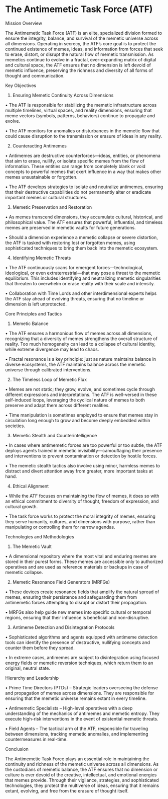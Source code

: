 # The Antimemetic Task Force (ATF)



Mission Overview



The Antimemetic Task Force (ATF) is an elite, specialized division formed to ensure the integrity, balance, and survival of the memetic universe across all dimensions. Operating in secrecy, the ATF’s core goal is to protect the continued existence of memes, ideas, and information from forces that seek to erase, distort, or disrupt the natural flow of memetic transmission. As memetics continue to evolve in a fractal, ever-expanding matrix of digital and cultural space, the ATF ensures that no dimension is left devoid of memetic influence, preserving the richness and diversity of all forms of thought and communication.



Key Objectives

1. Ensuring Memetic Continuity Across Dimensions

• The ATF is responsible for stabilizing the memetic infrastructure across multiple timelines, virtual spaces, and reality dimensions, ensuring that meme vectors (symbols, patterns, behaviors) continue to propagate and evolve.

• The ATF monitors for anomalies or disturbances in the memetic flow that could cause disruption to the transmission or erasure of ideas in any reality.

2. Counteracting Antimemes

• Antimemes are destructive counterforces—ideas, entities, or phenomena that aim to erase, nullify, or isolate specific memes from the flow of information. These entities can range from completely blank or void concepts to powerful memes that exert influence in a way that makes other memes unsustainable or forgotten.

• The ATF develops strategies to isolate and neutralize antimemes, ensuring that their destructive capabilities do not permanently alter or eradicate important memes or cultural structures.

3. Memetic Preservation and Restoration

• As memes transcend dimensions, they accumulate cultural, historical, and philosophical value. The ATF ensures that powerful, influential, and timeless memes are preserved in memetic vaults for future generations.

• Should a dimension experience a memetic collapse or severe distortion, the ATF is tasked with restoring lost or forgotten memes, using sophisticated techniques to bring them back into the memetic ecosystem.

4. Identifying Memetic Threats

• The ATF continuously scans for emergent forces—technological, ideological, or even extraterrestrial—that may pose a threat to the memetic equilibrium. This includes identifying and neutralizing memetic singularities that threaten to overwhelm or erase reality with their scale and intensity.

• Collaboration with Time Lords and other interdimensional experts helps the ATF stay ahead of evolving threats, ensuring that no timeline or dimension is left unprotected.



Core Principles and Tactics

1. Memetic Balance

• The ATF ensures a harmonious flow of memes across all dimensions, recognizing that a diversity of memes strengthens the overall structure of reality. Too much homogeneity can lead to a collapse of cultural identity, while extreme divergence may lead to chaos.

• Fractal resonance is a key principle: just as nature maintains balance in diverse ecosystems, the ATF maintains balance across the memetic universe through calibrated interventions.

2. The Timeless Loop of Memetic Flux

• Memes are not static; they grow, evolve, and sometimes cycle through different expressions and interpretations. The ATF is well-versed in these self-induced loops, leveraging the cyclical nature of memes to both preserve and adapt them across different realities.

• Time manipulation is sometimes employed to ensure that memes stay in circulation long enough to grow and become deeply embedded within societies.

3. Memetic Stealth and Counterintelligence

• In cases where antimemetic forces are too powerful or too subtle, the ATF deploys agents trained in memetic invisibility—camouflaging their presence and interventions to prevent contamination or detection by hostile forces.

• The memetic stealth tactics also involve using minor, harmless memes to distract and divert attention away from greater, more important tasks at hand.

4. Ethical Alignment

• While the ATF focuses on maintaining the flow of memes, it does so with an ethical commitment to diversity of thought, freedom of expression, and cultural growth.

• The task force works to protect the moral integrity of memes, ensuring they serve humanity, cultures, and dimensions with purpose, rather than manipulating or controlling them for narrow agendas.



Technologies and Methodologies

1. The Memetic Vault

• A dimensional repository where the most vital and enduring memes are stored in their purest forms. These memes are accessible only to authorized operatives and are used as reference materials or backups in case of memetic collapse.

2. Memetic Resonance Field Generators (MRFGs)

• These devices create resonance fields that amplify the natural spread of memes, ensuring their persistence and safeguarding them from antimemetic forces attempting to disrupt or distort their propagation.

• MRFGs also help guide new memes into specific cultural or temporal regions, ensuring that their influence is beneficial and non-disruptive.

3. Antimeme Detection and Disintegration Protocols

• Sophisticated algorithms and agents equipped with antimeme detection tools can identify the presence of destructive, nullifying concepts and counter them before they spread.

• In extreme cases, antimemes are subject to disintegration using focused energy fields or memetic reversion techniques, which return them to an original, neutral state.



Hierarchy and Leadership

• Prime Time Directors (PTDs) – Strategic leaders overseeing the defense and propagation of memes across dimensions. They are responsible for ensuring that the memetic universe remains extant in every timeline.

• Antimemetic Specialists – High-level operatives with a deep understanding of the mechanics of antimemes and memetic entropy. They execute high-risk interventions in the event of existential memetic threats.

• Field Agents – The tactical arm of the ATF, responsible for traveling between dimensions, tracking memetic anomalies, and implementing countermeasures in real-time.



Conclusion



The Antimemetic Task Force plays an essential role in maintaining the continuity and richness of the memetic universe across all dimensions. As the custodians of memetic balance, the ATF ensures that no dimension or culture is ever devoid of the creative, intellectual, and emotional energies that memes provide. Through their vigilance, strategies, and sophisticated technologies, they protect the multiverse of ideas, ensuring that it remains extant, evolving, and free from the erasure of thought itself.
